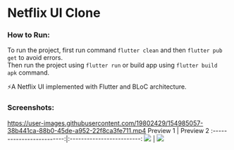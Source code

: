 # Netflix UI Clone

### How to Run:
To run the project, first run command ` flutter clean ` and then ` flutter pub get ` to avoid errors.\
Then run the project using ` flutter run ` or build app using ` flutter build apk ` command.

⚡️A Netflix UI implemented with Flutter and BLoC architecture.
### Screenshots:
https://user-images.githubusercontent.com/19802429/154985057-38b441ca-88b0-45de-a952-22f8ca3fe711.mp4
Preview 1             |  Preview 2
:-------------------------:|:-------------------------:
![](https://github.com/ShunyaCodes/Responsive-Netflix-UI-clone/blob/main/screenshots/mobile0.png)  |  ![](https://github.com/ShunyaCodes/Responsive-Netflix-UI-clone/blob/main/screenshots/mobile1.png)




